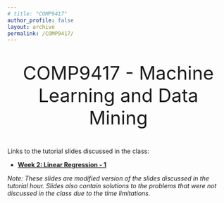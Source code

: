 ```yaml
---
# title: "COMP9417"
author_profile: false
layout: archive
permalink: /COMP9417/
---
```

<p style="text-align: center; font-size:42px;"> COMP9417 - Machine Learning and Data Mining </p>

Links to the tutorial slides discussed in the class:

 - **[Week 2:  Linear Regression - 1](https://github.com/arpit-kapoor/COMP9417/raw/main/Weeek%202/COMP9417___Tutorial_Week_2.pdf)**


 *Note: These slides are modified version of the slides discussed in the tutorial hour. Slides also contain solutions to the problems that were not discussed in the class due to the time limitations.*